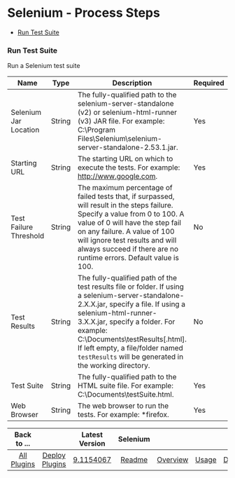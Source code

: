 
# Selenium - Process Steps

* [Run Test Suite](#run_test_suite)


### Run Test Suite

Run a Selenium test suite


| Name | Type | Description                                                                                                          | Required |
| ---- | ---- | -------------------------------------------------------------------------------------------------------------------- | -------- |
| Selenium Jar Location | String | The fully-qualified path to the selenium-server-standalone (v2) or selenium-html-runner (v3) JAR file. For example: C:\Program Files\Selenium\selenium-server-standalone-2.53.1.jar. | Yes |
| Starting URL | String | The starting URL on which to execute the tests. For example: http://www.google.com. | Yes |
| Test Failure Threshold | String | The maximum percentage of failed tests that, if surpassed, will result in the steps failure. Specify a value from 0 to 100. A value of 0 will have the step fail on any failure. A value of 100 will ignore test results and will always succeed if there are no runtime errors. Default value is 100. | No |
| Test Results | String | The fully-qualified path of the test results file or folder. If using a selenium-server-standalone-2.X.X.jar, specify a file. If using a selenium-html-runner-3.X.X.jar, specify a folder. For example: C:\Documents\testResults[.html]. If left empty, a file/folder named `testResults` will be generated in the working directory. | No |
| Test Suite | String | The fully-qualified path to the HTML suite file. For example: C:\Documents\testSuite.html. | Yes |
| Web Browser | String | The web browser to run the tests. For example: \*firefox. | Yes |



|Back to ...||Latest Version|Selenium ||||
| :---: | :---: | :---: | :---: | :---: | :---: | :---: |
|[All Plugins](../../index.md)|[Deploy Plugins](../README.md)|[9.1154067](https://raw.githubusercontent.com/UrbanCode/IBM-UCD-PLUGINS/main/files/Selenium/ucd-Selenium-9.1154067.zip)|[Readme](README.md)|[Overview](overview.md)|[Usage](usage.md)|[Downloads](downloads.md)|
